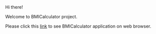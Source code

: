 Hi there!

Welcome to BMICalculator project.

Please click this [link] to see BMICalculator application on web browser.

[link]:https://bossuperior.github.io/BMICalculator/
